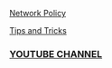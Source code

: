 [Network Policy](https://kubernetes.io/docs/concepts/services-networking/network-policies/)
</br>

[Tips and Tricks](https://github.com/amitk030/CKAD-exercises-and-solutions/blob/master/tips_and_tricks.md)

### [YOUTUBE CHANNEL](https://www.youtube.com/@TheK8sLabs?sub_confirmation=1)